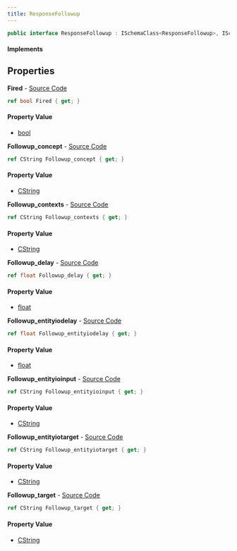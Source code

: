 ```yaml
---
title: ResponseFollowup
---
```


```csharp
public interface ResponseFollowup : ISchemaClass<ResponseFollowup>, ISchemaField, ISchemaClass, INativeHandle
```

#### Implements

## Properties

**Fired** - [Source Code](https://github.com/swiftly-solution/swiftlys2/blob/master/managed/src/SwiftlyS2.Generated/Schemas/Interfaces/ResponseFollowup.cs#L30)

```csharp
ref bool Fired { get; }
```

#### Property Value

- [bool](https://learn.microsoft.com/dotnet/api/system.boolean)

**Followup_concept** - [Source Code](https://github.com/swiftly-solution/swiftlys2/blob/master/managed/src/SwiftlyS2.Generated/Schemas/Interfaces/ResponseFollowup.cs#L16)

```csharp
ref CString Followup_concept { get; }
```

#### Property Value

- [CString](/docs/api/shared/natives/cstring)

**Followup_contexts** - [Source Code](https://github.com/swiftly-solution/swiftlys2/blob/master/managed/src/SwiftlyS2.Generated/Schemas/Interfaces/ResponseFollowup.cs#L18)

```csharp
ref CString Followup_contexts { get; }
```

#### Property Value

- [CString](/docs/api/shared/natives/cstring)

**Followup_delay** - [Source Code](https://github.com/swiftly-solution/swiftlys2/blob/master/managed/src/SwiftlyS2.Generated/Schemas/Interfaces/ResponseFollowup.cs#L20)

```csharp
ref float Followup_delay { get; }
```

#### Property Value

- [float](https://learn.microsoft.com/dotnet/api/system.single)

**Followup_entityiodelay** - [Source Code](https://github.com/swiftly-solution/swiftlys2/blob/master/managed/src/SwiftlyS2.Generated/Schemas/Interfaces/ResponseFollowup.cs#L28)

```csharp
ref float Followup_entityiodelay { get; }
```

#### Property Value

- [float](https://learn.microsoft.com/dotnet/api/system.single)

**Followup_entityioinput** - [Source Code](https://github.com/swiftly-solution/swiftlys2/blob/master/managed/src/SwiftlyS2.Generated/Schemas/Interfaces/ResponseFollowup.cs#L26)

```csharp
ref CString Followup_entityioinput { get; }
```

#### Property Value

- [CString](/docs/api/shared/natives/cstring)

**Followup_entityiotarget** - [Source Code](https://github.com/swiftly-solution/swiftlys2/blob/master/managed/src/SwiftlyS2.Generated/Schemas/Interfaces/ResponseFollowup.cs#L24)

```csharp
ref CString Followup_entityiotarget { get; }
```

#### Property Value

- [CString](/docs/api/shared/natives/cstring)

**Followup_target** - [Source Code](https://github.com/swiftly-solution/swiftlys2/blob/master/managed/src/SwiftlyS2.Generated/Schemas/Interfaces/ResponseFollowup.cs#L22)

```csharp
ref CString Followup_target { get; }
```

#### Property Value

- [CString](/docs/api/shared/natives/cstring)

